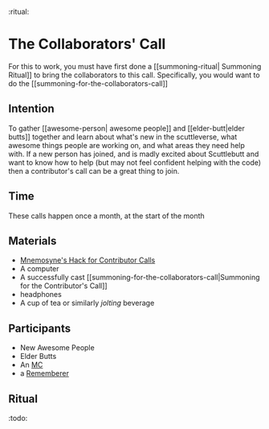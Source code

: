 :ritual:
# The Collaborators' Call

For this to work, you must have first done a [[summoning-ritual| Summoning Ritual]] to bring the
collaborators to this call.  Specifically, you would want to do the [[summoning-for-the-collaborators-call]]

##  Intention
To gather [[awesome-person| awesome people]] and [[elder-butt|elder butts]] together and learn about what's new in the scuttleverse, what awesome things people are working on, and what areas they need help with.  If a new person has joined, and is madly excited about Scuttlebutt and want to know how to help (but may not feel confident helping with the code) then a contributor's call can be a great thing to join.

## Time
These calls happen once a month, at the start of the month

## Materials
* [Mnemosyne's Hack for Contributor Calls](templates/mnemosyne-hack-for-collaborators-call)
* A computer
* A successfully cast [[summoning-for-the-collaborators-call|Summoning for the Contributor's Call]]
* headphones
* A cup of tea or similarly _jolting_ beverage

## Participants
* New Awesome People
* Elder Butts
* An [MC](role_mc)
* a [Rememberer](role_rememberer)

## Ritual
:todo:






